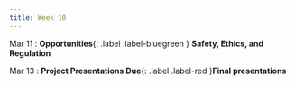```yaml
---
title: Week 10
---
```


Mar 11
: **Opportunities**{: .label .label-bluegreen } **Safety, Ethics, and Regulation**

Mar 13
: **Project Presentations Due**{: .label .label-red }**Final presentations**

